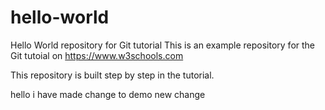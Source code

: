 # hello-world
Hello World repository for Git tutorial
This is an example repository for the Git tutoial on https://www.w3schools.com

This repository is built step by step in the tutorial.

hello i have made change to demo
new change
